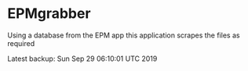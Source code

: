# EPMgrabber
Using a database from the EPM app this application scrapes the files as required


Latest backup: Sun Sep 29 06:10:01 UTC 2019
